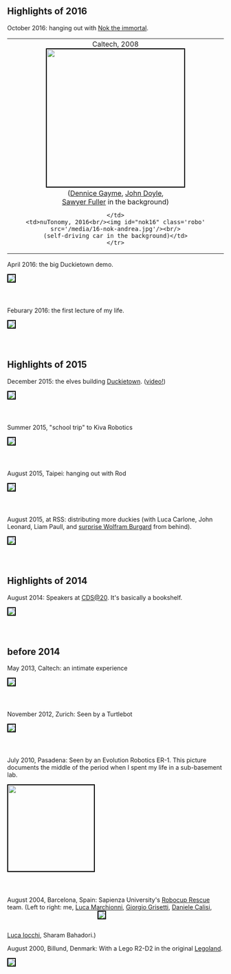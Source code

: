 <style type='text/css'>
    img.robo {
        border: solid 2px black;
        max-height: 30em;
        margin-bottom: 3em;
    }
    #nok08, #nok16 {
        height: 20em;
        max-height: none;
        max-width: none;
    }
    #immortal img {margin-bottom: 0.2em;}
    #immortal td {
        text-align: center;
        width: 50%;
    }
    #immortal tr {
        border: 0;
    }
</style>

<h2>Highlights of 2016</h2>

October 2016: hanging out with <a href="https://www.sites.google.com/site/tichakorn/">Nok the immortal</a>.

<table id="immortal" cellspacing="0" cellpadding="0"><tr>
    <td>Caltech, 2008<br/><img id="nok08" class='robo' src='/media/08-nok-andrea.jpg'/>
    <br/>
    (<a href="https://engineering.jhu.edu/gayme/">Dennice Gayme</a>,
    <a href="http://www.cds.caltech.edu/~doyle/">John Doyle</a>, <br/>
    <a href="http://faculty.washington.edu/minster/">Sawyer Fuller</a> in the background)

    </td>
    <td>nuTonomy, 2016<br/><img id="nok16" class='robo' src='/media/16-nok-andrea.jpg'/><br/>
    (self-driving car in the background)</td>
    </tr>
</table>


April 2016: the big Duckietown demo.

<img class='robo' src='/media/16-duckietown-end.jpg'/>


Feburary 2016: the first lecture of my life.

<img class='robo' src='/media/16-duckietown-start.jpg'/>



<h2>Highlights of 2015</h2>

December 2015: the elves building [Duckietown](http://duckietown.mit.edu). (<a href="https://vimeo.com/149916365/">video!</a>)

<img class='robo' src='/media/15-duckietown.jpg'/>

Summer 2015, "school trip" to Kiva Robotics

<img class='robo' src='/media/15-kiva.jpg'/>

August 2015, Taipei: hanging out with Rod

<img class='robo' src='/media/15-rod.jpg'/>

August 2015, at RSS: distributing more duckies (with Luca Carlone, John Leonard, Liam Paull, and
<a href="http://www2.informatik.uni-freiburg.de/~burgard/">surprise Wolfram
Burgard</a> from behind).

<img class='robo' src='/media/15-rss-duckies.jpg'/>


<h2>Highlights of 2014</h2>

August 2014: Speakers at <a href="http://cds20.caltech.edu">CDS@20</a>.
It's basically a bookshelf.

<img class='robo' src='/media/14-cds20.jpg'/>


<h2>before 2014</h2>

May 2013, Caltech: an intimate experience

<img class='robo' src='/media/andrea-may13.jpg'/>

November 2012, Zurich: Seen by a Turtlebot

<img class='robo' src='/media/andrea_log-turtlebot.jpg'/>

July 2010, Pasadena: Seen by an Evolution Robotics ER-1. This picture documents the middle of the period when I spent my life
in a sub-basement lab.

<img class='robo' style='width:200px' src='/media/andrea_log.jpg'/>


August 2004, Barcelona, Spain: Sapienza University's <a href='http://www.robocuprescue.org/'>Robocup Rescue</a> team. (Left to right:
me, <a href="https://www.linkedin.com/in/lucamarchionni/">Luca Marchionni</a>, <a href="http://www2.informatik.uni-freiburg.de/~grisetti/">Giorgio Grisetti</a>, <a href="https://www.linkedin.com/in/danielecalisi/">Daniele Calisi</a>,
<a href="http://www.dis.uniroma1.it/~iocchi/">Luca Iocchi</a>,
Sharam Bahadori.)
<img class='robo' src="https://censi.science/pub/university/images/robocup2004/robocup2004-spqr-album/img/1/2.jpg"/>


August 2000, Billund, Denmark: With a Lego R2-D2 in the original <a href='http://www.legoland.dk/en/'>Legoland</a>.

<img  class='robo' src='/media/mini/legoland.jpg'/>
